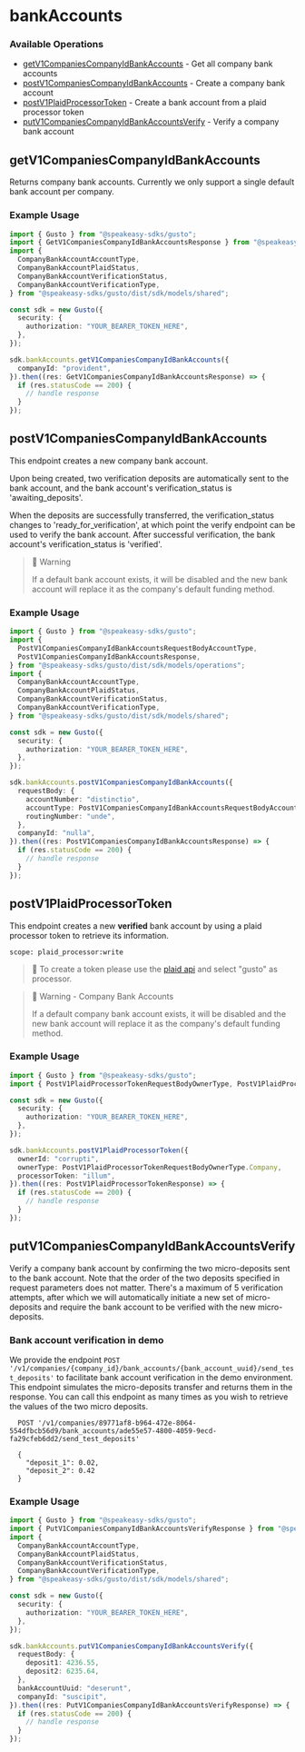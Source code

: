 # bankAccounts

### Available Operations

* [getV1CompaniesCompanyIdBankAccounts](#getv1companiescompanyidbankaccounts) - Get all company bank accounts
* [postV1CompaniesCompanyIdBankAccounts](#postv1companiescompanyidbankaccounts) - Create a company bank account
* [postV1PlaidProcessorToken](#postv1plaidprocessortoken) - Create a bank account from a plaid processor token
* [putV1CompaniesCompanyIdBankAccountsVerify](#putv1companiescompanyidbankaccountsverify) - Verify a company bank account

## getV1CompaniesCompanyIdBankAccounts

Returns company bank accounts. Currently we only support a single default bank account per company.

### Example Usage

```typescript
import { Gusto } from "@speakeasy-sdks/gusto";
import { GetV1CompaniesCompanyIdBankAccountsResponse } from "@speakeasy-sdks/gusto/dist/sdk/models/operations";
import {
  CompanyBankAccountAccountType,
  CompanyBankAccountPlaidStatus,
  CompanyBankAccountVerificationStatus,
  CompanyBankAccountVerificationType,
} from "@speakeasy-sdks/gusto/dist/sdk/models/shared";

const sdk = new Gusto({
  security: {
    authorization: "YOUR_BEARER_TOKEN_HERE",
  },
});

sdk.bankAccounts.getV1CompaniesCompanyIdBankAccounts({
  companyId: "provident",
}).then((res: GetV1CompaniesCompanyIdBankAccountsResponse) => {
  if (res.statusCode == 200) {
    // handle response
  }
});
```

## postV1CompaniesCompanyIdBankAccounts

This endpoint creates a new company bank account.

Upon being created, two verification deposits are automatically sent to the bank account, and the bank account's verification_status is 'awaiting_deposits'. 

When the deposits are successfully transferred, the verification_status changes to 'ready_for_verification', at which point the verify endpoint can be used to verify the bank account.
After successful verification, the bank account's verification_status is 'verified'.

> 🚧 Warning
>
> If a default bank account exists, it will be disabled and the new bank account will replace it as the company's default funding method.

### Example Usage

```typescript
import { Gusto } from "@speakeasy-sdks/gusto";
import {
  PostV1CompaniesCompanyIdBankAccountsRequestBodyAccountType,
  PostV1CompaniesCompanyIdBankAccountsResponse,
} from "@speakeasy-sdks/gusto/dist/sdk/models/operations";
import {
  CompanyBankAccountAccountType,
  CompanyBankAccountPlaidStatus,
  CompanyBankAccountVerificationStatus,
  CompanyBankAccountVerificationType,
} from "@speakeasy-sdks/gusto/dist/sdk/models/shared";

const sdk = new Gusto({
  security: {
    authorization: "YOUR_BEARER_TOKEN_HERE",
  },
});

sdk.bankAccounts.postV1CompaniesCompanyIdBankAccounts({
  requestBody: {
    accountNumber: "distinctio",
    accountType: PostV1CompaniesCompanyIdBankAccountsRequestBodyAccountType.Savings,
    routingNumber: "unde",
  },
  companyId: "nulla",
}).then((res: PostV1CompaniesCompanyIdBankAccountsResponse) => {
  if (res.statusCode == 200) {
    // handle response
  }
});
```

## postV1PlaidProcessorToken

This endpoint creates a new **verified** bank account by using a plaid processor token to retrieve its information.

`scope: plaid_processor:write`

> 📘
> To create a token please use the [plaid api](https://plaid.com/docs/api/processors/#processortokencreate) and select "gusto" as processor.

> 🚧 Warning - Company Bank Accounts
>
> If a default company bank account exists, it will be disabled and the new bank account will replace it as the company's default funding method.

### Example Usage

```typescript
import { Gusto } from "@speakeasy-sdks/gusto";
import { PostV1PlaidProcessorTokenRequestBodyOwnerType, PostV1PlaidProcessorTokenResponse } from "@speakeasy-sdks/gusto/dist/sdk/models/operations";

const sdk = new Gusto({
  security: {
    authorization: "YOUR_BEARER_TOKEN_HERE",
  },
});

sdk.bankAccounts.postV1PlaidProcessorToken({
  ownerId: "corrupti",
  ownerType: PostV1PlaidProcessorTokenRequestBodyOwnerType.Company,
  processorToken: "illum",
}).then((res: PostV1PlaidProcessorTokenResponse) => {
  if (res.statusCode == 200) {
    // handle response
  }
});
```

## putV1CompaniesCompanyIdBankAccountsVerify

Verify a company bank account by confirming the two micro-deposits sent to the bank account. Note that the order of the two deposits specified in request parameters does not matter. There's a maximum of 5 verification attempts, after which we will automatically initiate a new set of micro-deposits and require the bank account to be verified with the new micro-deposits.

### Bank account verification in demo

We provide the endpoint `POST '/v1/companies/{company_id}/bank_accounts/{bank_account_uuid}/send_test_deposits'` to facilitate bank account verification in the demo environment. This endpoint simulates the micro-deposits transfer and returns them in the response. You can call this endpoint as many times as you wish to retrieve the values of the two micro deposits.

```
  POST '/v1/companies/89771af8-b964-472e-8064-554dfbcb56d9/bank_accounts/ade55e57-4800-4059-9ecd-fa29cfeb6dd2/send_test_deposits'

  {
    "deposit_1": 0.02,
    "deposit_2": 0.42
  }
```

### Example Usage

```typescript
import { Gusto } from "@speakeasy-sdks/gusto";
import { PutV1CompaniesCompanyIdBankAccountsVerifyResponse } from "@speakeasy-sdks/gusto/dist/sdk/models/operations";
import {
  CompanyBankAccountAccountType,
  CompanyBankAccountPlaidStatus,
  CompanyBankAccountVerificationStatus,
  CompanyBankAccountVerificationType,
} from "@speakeasy-sdks/gusto/dist/sdk/models/shared";

const sdk = new Gusto({
  security: {
    authorization: "YOUR_BEARER_TOKEN_HERE",
  },
});

sdk.bankAccounts.putV1CompaniesCompanyIdBankAccountsVerify({
  requestBody: {
    deposit1: 4236.55,
    deposit2: 6235.64,
  },
  bankAccountUuid: "deserunt",
  companyId: "suscipit",
}).then((res: PutV1CompaniesCompanyIdBankAccountsVerifyResponse) => {
  if (res.statusCode == 200) {
    // handle response
  }
});
```
